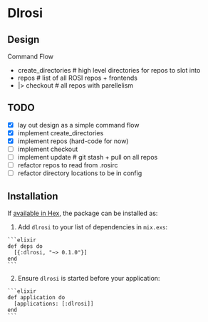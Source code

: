 # Dlrosi

## Design
Command Flow
- create_directories # high level directories for repos to slot into
- repos # list of all ROSI repos + frontends
- |> checkout # all repos with parellelism

## TODO
- [x] lay out design as a simple command flow
- [x] implement create_directories
- [x] implement repos (hard-code for now)
- [ ] implement checkout
- [ ] implement update # git stash + pull on all repos
- [ ] refactor repos to read from .rosirc
- [ ] refactor directory locations to be in config

## Installation

If [available in Hex](https://hex.pm/docs/publish), the package can be installed as:

  1. Add `dlrosi` to your list of dependencies in `mix.exs`:

    ```elixir
    def deps do
      [{:dlrosi, "~> 0.1.0"}]
    end
    ```

  2. Ensure `dlrosi` is started before your application:

    ```elixir
    def application do
      [applications: [:dlrosi]]
    end
    ```

